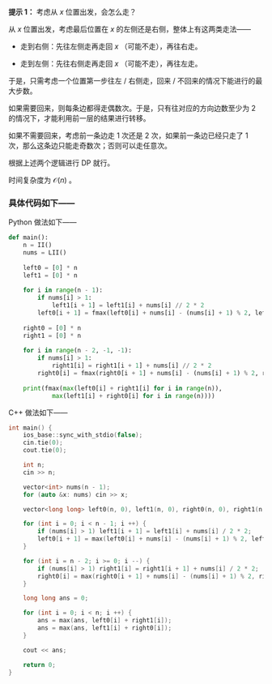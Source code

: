 **提示 1：** 考虑从 $x$ 位置出发，会怎么走？

从 $x$ 位置出发，考虑最后位置在 $x$ 的左侧还是右侧，整体上有这两类走法——

- 走到右侧：先往左侧走再走回 $x$ （可能不走），再往右走。

- 走到左侧：先往右侧走再走回 $x$ （可能不走），再往左走。

于是，只需考虑一个位置第一步往左 / 右侧走，回来 / 不回来的情况下能进行的最大步数。

如果需要回来，则每条边都得走偶数次。于是，只有往对应的方向边数至少为 $2$ 的情况下，才能利用前一层的结果进行转移。

如果不需要回来，考虑前一条边走 $1$ 次还是 $2$ 次，如果前一条边已经只走了 $1$ 次，那么这条边只能走奇数次；否则可以走任意次。

根据上述两个逻辑进行 DP 就行。

时间复杂度为 $\mathcal{O}(n)$ 。

### 具体代码如下——

Python 做法如下——

```Python []
def main():
    n = II()
    nums = LII()
    
    left0 = [0] * n
    left1 = [0] * n
    
    for i in range(n - 1):
        if nums[i] > 1:
            left1[i + 1] = left1[i] + nums[i] // 2 * 2
        left0[i + 1] = fmax(left0[i] + nums[i] - (nums[i] + 1) % 2, left1[i] + nums[i])
    
    right0 = [0] * n
    right1 = [0] * n
    
    for i in range(n - 2, -1, -1):
        if nums[i] > 1:
            right1[i] = right1[i + 1] + nums[i] // 2 * 2
        right0[i] = fmax(right0[i + 1] + nums[i] - (nums[i] + 1) % 2, right1[i + 1] + nums[i])
    
    print(fmax(max(left0[i] + right1[i] for i in range(n)),
            max(left1[i] + right0[i] for i in range(n))))
```

C++ 做法如下——

```cpp []
int main() {
    ios_base::sync_with_stdio(false);
    cin.tie(0);
    cout.tie(0);

    int n;
    cin >> n;

    vector<int> nums(n - 1);
    for (auto &x: nums) cin >> x;

    vector<long long> left0(n, 0), left1(n, 0), right0(n, 0), right1(n, 0);

    for (int i = 0; i < n - 1; i ++) {
        if (nums[i] > 1) left1[i + 1] = left1[i] + nums[i] / 2 * 2;
        left0[i + 1] = max(left0[i] + nums[i] - (nums[i] + 1) % 2, left1[i] + nums[i]);
    }

    for (int i = n - 2; i >= 0; i --) {
        if (nums[i] > 1) right1[i] = right1[i + 1] + nums[i] / 2 * 2;
        right0[i] = max(right0[i + 1] + nums[i] - (nums[i] + 1) % 2, right1[i + 1] + nums[i]);
    }

    long long ans = 0;

    for (int i = 0; i < n; i ++) {
        ans = max(ans, left0[i] + right1[i]);
        ans = max(ans, left1[i] + right0[i]);
    }

    cout << ans;

    return 0;
}
```